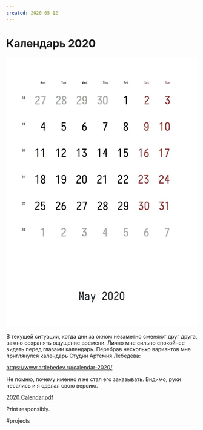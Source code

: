 ```yaml
---
created: 2020-05-12
---
```


# Календарь 2020

![Кадендарь](calendar.jpeg "Календарь, май")

В текущей ситуации, когда дни за окном незаметно сменяют друг друга, важно сохранять ощущение времени.
Лично мне сильно спокойнее видеть перед глазами календарь.
Перебрав несколько вариантов мне приглянулся календарь Студии Артемия Лебедева:

https://www.artlebedev.ru/calendar-2020/

Не помню, почему именно я не стал его заказывать. Видимо, руки чесались и я сделал свою версию.

<a href="calendar.pdf">2020 Calendar.pdf</a>

Print responsibly.

#projects

